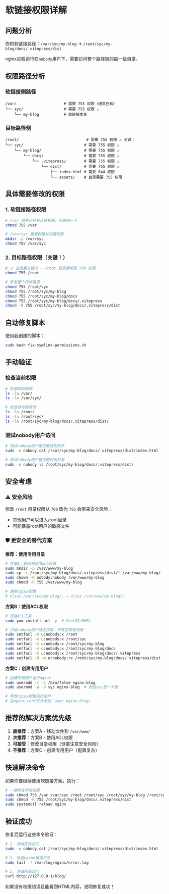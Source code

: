 # 软链接权限详解

## 问题分析

你的软链接路径：`/var/syc/my-blog` → `/root/syc/my-blog/docs/.vitepress/dist`

nginx进程运行在`nobody`用户下，需要访问整个路径链的每一级目录。

## 权限路径分析

### 软链接侧路径
```
/var/                     # 需要 755 权限（通常已有）
└── syc/                  # 需要 755 权限 ⚠️ 
    └── my-blog           # 软链接本身
```

### 目标路径侧
```
/root/                              # 需要 755 权限 ⚠️ 关键！
└── syc/                           # 需要 755 权限 ⚠️
    └── my-blog/                   # 需要 755 权限 ⚠️
        └── docs/                  # 需要 755 权限 ⚠️
            └── .vitepress/        # 需要 755 权限 ⚠️
                └── dist/          # 需要 755 权限 ⚠️
                    ├── index.html # 需要 644 权限
                    └── assets/    # 目录需要 755 权限
```

## 具体需要修改的权限

### 1. 软链接路径权限

```bash
# /var 通常已经有正确权限，但确保一下
chmod 755 /var

# /var/syc 需要创建并设置权限
mkdir -p /var/syc
chmod 755 /var/syc
```

### 2. 目标路径权限（关键！）

```bash
# ⚠️ 这是最关键的 - /root 目录通常是 700 权限
chmod 755 /root

# 修复整个目标路径
chmod 755 /root/syc
chmod 755 /root/syc/my-blog
chmod 755 /root/syc/my-blog/docs
chmod 755 /root/syc/my-blog/docs/.vitepress
chmod -R 755 /root/syc/my-blog/docs/.vitepress/dist
```

## 自动修复脚本

使用我创建的脚本：

```bash
sudo bash fix-symlink-permissions.sh
```

## 手动验证

### 检查当前权限
```bash
# 检查软链接侧
ls -la /var/
ls -la /var/syc/

# 检查目标路径侧
ls -la /root/
ls -la /root/syc/
ls -la /root/syc/my-blog/docs/.vitepress/dist/
```

### 测试nobody用户访问
```bash
# 测试nobody用户是否能读取文件
sudo -u nobody cat /root/syc/my-blog/docs/.vitepress/dist/index.html

# 测试nobody用户是否能列出目录
sudo -u nobody ls /root/syc/my-blog/docs/.vitepress/dist/
```

## 安全考虑

### ⚠️ 安全风险

修改 `/root` 目录权限从 `700` 改为 `755` 会带来安全风险：
- 其他用户可以进入/root目录
- 可能暴露root用户的敏感文件

### 🛡️ 更安全的替代方案

**推荐：使用专用目录**
```bash
# 方案A：移动到标准web目录
sudo mkdir -p /var/www/my-blog
sudo cp -r /root/syc/my-blog/docs/.vitepress/dist/* /var/www/my-blog/
sudo chown -R nobody:nobody /var/www/my-blog
sudo chmod -R 755 /var/www/my-blog

# 更新nginx配置
# alias /var/syc/my-blog/; → alias /var/www/my-blog/;
```

**方案B：使用ACL权限**
```bash
# 安装ACL工具
sudo yum install acl -y  # CentOS/RHEL

# 只给nobody用户特定权限，不改变原有权限
sudo setfacl -m u:nobody:x /root
sudo setfacl -m u:nobody:x /root/syc
sudo setfacl -m u:nobody:x /root/syc/my-blog
sudo setfacl -m u:nobody:x /root/syc/my-blog/docs
sudo setfacl -m u:nobody:x /root/syc/my-blog/docs/.vitepress
sudo setfacl -R -m u:nobody:rx /root/syc/my-blog/docs/.vitepress/dist
```

**方案C：创建专用用户**
```bash
# 创建专用用户运行nginx
sudo useradd -r -s /bin/false nginx-blog
sudo usermod -a -G syc nginx-blog  # 假设syc是一个组

# 修改nginx配置运行用户
# 在nginx.conf开头添加：user nginx-blog;
```

## 推荐的解决方案优先级

1. **最推荐**：方案A - 移动文件到 `/var/www/`
2. **次推荐**：方案B - 使用ACL权限
3. **可接受**：修改目录权限（但要注意安全风险）
4. **不推荐**：方案C - 创建专用用户（配置复杂）

## 快速解决命令

如果你要继续使用软链接方案，执行：

```bash
# 一键修复所有权限
sudo chmod 755 /var /var/syc /root /root/syc /root/syc/my-blog /root/syc/my-blog/docs /root/syc/my-blog/docs/.vitepress
sudo chmod -R 755 /root/syc/my-blog/docs/.vitepress/dist
sudo systemctl reload nginx
```

## 验证成功

修复后运行这些命令验证：

```bash
# 1. 测试文件访问
sudo -u nobody cat /root/syc/my-blog/docs/.vitepress/dist/index.html

# 2. 检查nginx错误日志
sudo tail -f /var/log/nginx/error.log

# 3. 测试网站访问
curl http://127.0.0.1/blog/
```

如果没有权限错误且能看到HTML内容，说明修复成功！